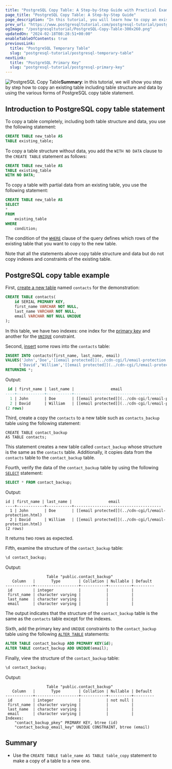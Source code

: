 ```yaml
---
title: "PostgreSQL Copy Table: A Step-by-Step Guide with Practical Examples"
page_title: "PostgreSQL Copy Table: A Step-by-Step Guide"
page_description: "In this tutorial, you will learn how to copy an existing table to a new one using various PostgreSQL copy table statements."
prev_url: "https://www.postgresqltutorial.com/postgresql-tutorial/postgresql-copy-table/"
ogImage: "/postgresqltutorial/PostgreSQL-Copy-Table-300x260.png"
updatedOn: "2024-02-18T08:28:51+00:00"
enableTableOfContents: true
previousLink: 
  title: "PostgreSQL Temporary Table"
  slug: "postgresql-tutorial/postgresql-temporary-table"
nextLink: 
  title: "PostgreSQL Primary Key"
  slug: "postgresql-tutorial/postgresql-primary-key"
---
```





![PostgreSQL Copy Table](/postgresqltutorial/PostgreSQL-Copy-Table-300x260.png?alignright)**Summary**: in this tutorial, we will show you step by step how to copy an existing table including table structure and data by using the various forms of PostgreSQL copy table statement.


## Introduction to PostgreSQL copy table statement

To copy a table completely, including both table structure and data, you use the following statement:


```sql
CREATE TABLE new_table AS 
TABLE existing_table;
```
To copy a table structure without data, you add the `WITH NO DATA` clause to the `CREATE TABLE` statement as follows:


```sql
CREATE TABLE new_table AS 
TABLE existing_table 
WITH NO DATA;
```
To copy a table with partial data from an existing table, you use the following statement:


```sql
CREATE TABLE new_table AS 
SELECT
*
FROM
    existing_table
WHERE
    condition;

```
The condition of the [`WHERE`](postgresql-where) clause of the query defines which rows of the existing table that you want to copy to the new table.

Note that all the statements above copy table structure and data but do not copy indexes and constraints of the existing table.


## PostgreSQL copy table example

First, [create a new table](postgresql-create-table) named `contacts` for the demonstration:


```sql
CREATE TABLE contacts(
    id SERIAL PRIMARY KEY,
    first_name VARCHAR NOT NULL,
    last_name VARCHAR NOT NULL,
    email VARCHAR NOT NULL UNIQUE
);
```
In this table, we have two indexes: one index for the [primary key](postgresql-primary-key) and another for the [`UNIQUE`](postgresql-unique-constraint) constraint.

Second, [insert](postgresql-insert) some rows into the `contacts` table:


```sql
INSERT INTO contacts(first_name, last_name, email) 
VALUES('John','Doe','[[email protected]](../cdn-cgi/l/email-protection.html)'),
      ('David','William','[[email protected]](../cdn-cgi/l/email-protection.html)')
RETURNING *;
```
Output:


```sql
 id | first_name | last_name |                email
----+------------+-----------+--------------------------------------
  1 | John       | Doe       | [[email protected]](../cdn-cgi/l/email-protection.html)
  2 | David      | William   | [[email protected]](../cdn-cgi/l/email-protection.html)
(2 rows)
```
Third, create a copy the `contacts` to a new table such as `contacts_backup` table using the following statement:


```
CREATE TABLE contact_backup 
AS TABLE contacts;
```
This statement creates a new table called `contact_backup` whose structure is the same as the `contacts` table. Additionally, it copies data from the `contacts` table to the `contact_backup` table.

Fourth, verify the data of the `contact_backup` table by using the following [`SELECT`](postgresql-select) statement:


```sql
SELECT * FROM contact_backup;
```
Output:


```
id | first_name | last_name |                email
----+------------+-----------+--------------------------------------
  1 | John       | Doe       | [[email protected]](../cdn-cgi/l/email-protection.html)
  2 | David      | William   | [[email protected]](../cdn-cgi/l/email-protection.html)
(2 rows)
```
It returns two rows as expected.

Fifth, examine the structure of the `contact_backup` table:


```sql
\d contact_backup;
```
Output:


```
                  Table "public.contact_backup"
   Column   |       Type        | Collation | Nullable | Default
------------+-------------------+-----------+----------+---------
 id         | integer           |           |          |
 first_name | character varying |           |          |
 last_name  | character varying |           |          |
 email      | character varying |           |          |
```
The output indicates that the structure of the `contact_backup` table is the same as the `contacts` table except for the indexes.

Sixth, add the primary key and `UNIQUE` constraints to the `contact_backup` table using the following [`ALTER TABLE`](postgresql-alter-table) statements:


```sql
ALTER TABLE contact_backup ADD PRIMARY KEY(id);
ALTER TABLE contact_backup ADD UNIQUE(email);
```
Finally, view the structure of the `contact_backup` table:


```sql
\d contact_backup;
```
Output:


```
                  Table "public.contact_backup"
   Column   |       Type        | Collation | Nullable | Default
------------+-------------------+-----------+----------+---------
 id         | integer           |           | not null |
 first_name | character varying |           |          |
 last_name  | character varying |           |          |
 email      | character varying |           |          |
Indexes:
    "contact_backup_pkey" PRIMARY KEY, btree (id)
    "contact_backup_email_key" UNIQUE CONSTRAINT, btree (email)
```

## Summary

* Use the `CREATE TABLE table_name AS TABLE table_copy` statement to make a copy of a table to a new one.

